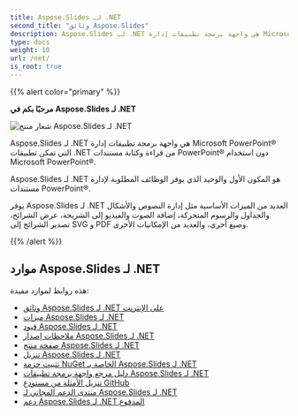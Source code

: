 ```yaml
---
title: Aspose.Slides لـ .NET
second_title: "وثائق Aspose.Slides"
description: Aspose.Slides لـ .NET هي واجهة برمجة تطبيقات إدارة Microsoft PowerPoint® التي تمكن تطبيقات .NET من قراءة وكتابة مستندات PowerPoint® دون استخدام Microsoft PowerPoint®.
type: docs
weight: 10
url: /net/
is_root: true
---
```


{{% alert color="primary" %}}

**مرحبًا بكم في Aspose.Slides لـ .NET**

![شعار منتج Aspose.Slides لـ .NET](home_1.png)

Aspose.Slides لـ .NET هي واجهة برمجة تطبيقات إدارة Microsoft PowerPoint® التي تمكن تطبيقات .NET من قراءة وكتابة مستندات PowerPoint® دون استخدام Microsoft PowerPoint®.

Aspose.Slides لـ .NET هو المكون الأول والوحيد الذي يوفر الوظائف المطلوبة لإدارة مستندات PowerPoint®.

يوفر Aspose.Slides لـ .NET العديد من الميزات الأساسية مثل إدارة النصوص والأشكال والجداول والرسوم المتحركة، إضافة الصوت والفيديو إلى الشريحة، عرض الشرائح، تصدير الشرائح إلى SVG و PDF وصيغ أخرى، والعديد من الإمكانيات الأخرى.

{{% /alert %}}

## موارد Aspose.Slides لـ .NET

هذه روابط لموارد مفيدة:

- [وثائق Aspose.Slides لـ .NET على الإنترنت](/slides/net/)
- [ميزات Aspose.Slides لـ .NET](/slides/net/features-overview/)
- [قيود Aspose.Slides لـ .NET](/slides/net/known-issues/)
- [ملاحظات إصدار Aspose.Slides لـ .NET](https://releases.aspose.com/slides/net/release-notes/)
- [صفحة منتج Aspose.Slides لـ .NET](https://products.aspose.com/slides/net/)
- [تنزيل Aspose.Slides لـ .NET](https://releases.aspose.com/slides/net/)
- [تثبيت حزمة NuGet الخاصة بـ Aspose.Slides لـ .NET](https://www.nuget.org/packages/Aspose.Slides.NET/)
- [دليل مرجع واجهة برمجة تطبيقات Aspose.Slides لـ .NET](https://reference.aspose.com/slides/net)
- [تنزيل الأمثلة من مستودع GitHub](https://github.com/aspose-slides/Aspose.Slides-for-.NET)
- [منتدى الدعم المجاني لـ Aspose.Slides لـ .NET](https://forum.aspose.com/c/slides/11)
- [دعم Aspose.Slides لـ .NET المدفوع](https://helpdesk.aspose.com/)